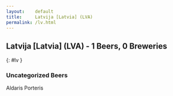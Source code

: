 ```yaml
---
layout:    default
title:     Latvija [Latvia] (LVA)
permalink: /lv.html
---
```


## Latvija [Latvia] (LVA) - 1 Beers, 0 Breweries
{: #lv }




### Uncategorized Beers

Aldaris Porteris  



 
